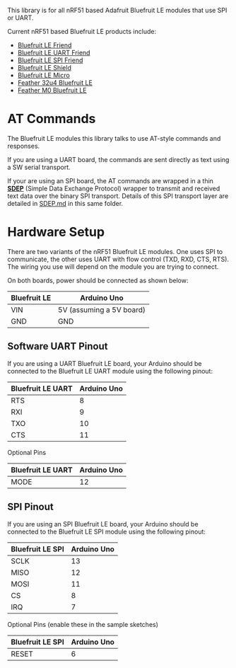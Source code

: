 This library is for all nRF51 based Adafruit Bluefruit LE modules that use SPI or UART.

Current nRF51 based Bluefruit LE products include:

* [Bluefruit LE Friend](https://www.adafruit.com/product/2267)
* [Bluefruit LE UART Friend](https://www.adafruit.com/product/2479)
* [Bluefruit LE SPI Friend](https://www.adafruit.com/product/2633)
* [Bluefruit LE Shield](https://www.adafruit.com/products/2746)
* [Bluefruit LE Micro](https://www.adafruit.com/product/2661)
* [Feather 32u4 Bluefruit LE](https://www.adafruit.com/product/2829)
* [Feather M0 Bluefruit LE](https://www.adafruit.com/products/2995)

# AT Commands

The Bluefruit LE modules this library talks to use AT-style commands and responses.

If you are using a UART board, the commands are sent directly as text using a SW serial transport.

If your are using an SPI board, the AT commands are wrapped in a thin **[SDEP](SDEP.md)** (Simple Data Exchange Protocol) wrapper to transmit and received text data over the binary SPI transport.  Details of this SPI transport layer are detailed in [SDEP.md](SDEP.md) in this same folder.

# Hardware Setup

There are two variants of the nRF51 Bluefruit LE modules.  One uses SPI to communicate, the other uses UART with flow control (TXD, RXD, CTS, RTS).  The wiring you use will depend on the module you are trying to connect.

On both boards, power should be connected as shown below:

Bluefruit LE | Arduino Uno
-------------|------------
VIN          | 5V (assuming a 5V board)
GND          | GND

## Software UART Pinout

If you are using a UART Bluefruit LE board, your Arduino should be connected to the Bluefruit LE UART module using the following pinout:

Bluefruit LE UART | Arduino Uno
------------------|------------
RTS               | 8
RXI               | 9
TXO               | 10
CTS               | 11

Optional Pins

Bluefruit LE UART | Arduino Uno
------------------|------------
MODE              | 12

## SPI Pinout

If you are using an SPI Bluefruit LE board, your Arduino should be connected to the Bluefruit LE SPI module using the following pinout:

Bluefruit LE SPI | Arduino Uno
-----------------|------------
SCLK             | 13
MISO             | 12
MOSI             | 11
CS               | 8
IRQ              | 7

Optional Pins (enable these in the sample sketches)

Bluefruit LE SPI | Arduino Uno
-----------------|------------
RESET            | 6
